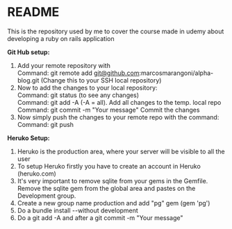# README

This is the repository used by me to cover the course made in
udemy about developing a ruby on rails application

**Git Hub setup:**
1) Add your remote repository with     
Command: git remote add git@github.com:marcosmarangoni/alpha-blog.git (Change this to your SSH local repository)
2) Now to add the changes to your local repository:   
Command: git status (to see any changes)   
Command: git add -A (-A = all). Add all changes to the temp. local repo   
Command: git commit -m "Your message" Commit the changes   
3) Now simply push the changes to your remote repo with the command:  
Command: git push

**Heruko Setup:**   
1) Heruko is the production area, where your server will be visible to all the user   
2) To setup Heruko firstly you have to create an account in Heruko (heruko.com)
3) It's very important to remove sqlite from your gems in the Gemfile. Remove the sqlite gem
from the global area and pastes on the Development group.
4) Create a new group name production and add "pg" gem (gem 'pg')
5) Do a bundle install --without development
6) Do a git add -A and after a git commit -m "Your message"
